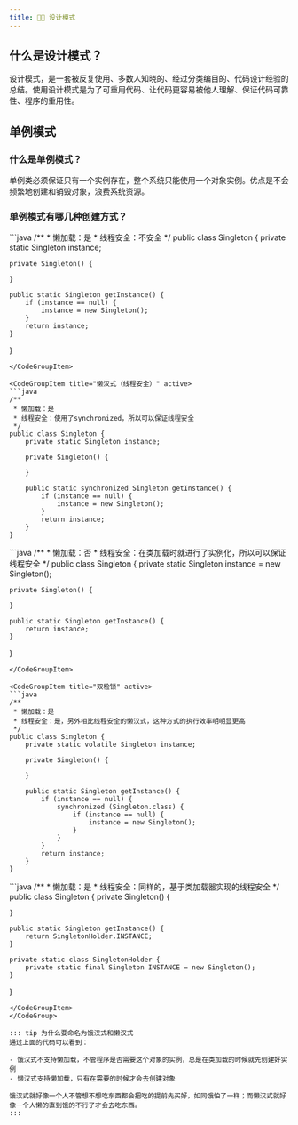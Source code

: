 ```yaml
---
title: 👨‍🔧 设计模式
---
```


## 什么是设计模式？

设计模式，是一套被反复使用、多数人知晓的、经过分类编目的、代码设计经验的总结。使用设计模式是为了可重用代码、让代码更容易被他人理解、保证代码可靠性、程序的重用性。

## 单例模式<Badge text="重点" type="error"/>

### 什么是单例模式？

单例类必须保证只有一个实例存在，整个系统只能使用一个对象实例。优点是不会频繁地创建和销毁对象，浪费系统资源。

### 单例模式有哪几种创建方式？

<CodeGroup>
<CodeGroupItem title="懒汉式（线程不安全）">
```java
/**
 * 懒加载：是
 * 线程安全：不安全
 */
public class Singleton {
    private static Singleton instance;

    private Singleton() {

    }

    public static Singleton getInstance() {
        if (instance == null) {
            instance = new Singleton();
        }
        return instance;
    }
}
```
</CodeGroupItem>

<CodeGroupItem title="懒汉式（线程安全）" active>
```java
/**
 * 懒加载：是
 * 线程安全：使用了synchronized，所以可以保证线程安全
 */
public class Singleton {
    private static Singleton instance;

    private Singleton() {

    }

    public static synchronized Singleton getInstance() {
        if (instance == null) {
            instance = new Singleton();
        }
        return instance;
    }
}
```
</CodeGroupItem>

<CodeGroupItem title="饿汉式" active>
```java
/**
 * 懒加载：否
 * 线程安全：在类加载时就进行了实例化，所以可以保证线程安全
 */
public class Singleton {
    private static Singleton instance = new Singleton();

    private Singleton() {

    }

    public static Singleton getInstance() {
        return instance;
    }
}
```
</CodeGroupItem>

<CodeGroupItem title="双检锁" active>
```java
/**
 * 懒加载：是
 * 线程安全：是，另外相比线程安全的懒汉式，这种方式的执行效率明明显更高
 */
public class Singleton {
    private static volatile Singleton instance;

    private Singleton() {

    }

    public static Singleton getInstance() {
        if (instance == null) {
            synchronized (Singleton.class) {
                if (instance == null) {
                    instance = new Singleton();
                }
            }
        }
        return instance;
    }
}
```
</CodeGroupItem>

<CodeGroupItem title="静态内部类" active>
```java
/**
 * 懒加载：是
 * 线程安全：同样的，基于类加载器实现的线程安全
 */
public class Singleton {
    private Singleton() {

    }

    public static Singleton getInstance() {
        return SingletonHolder.INSTANCE;
    }
    
    private static class SingletonHolder {
        private static final Singleton INSTANCE = new Singleton();
    }
}
```
</CodeGroupItem>
</CodeGroup>

::: tip 为什么要命名为饿汉式和懒汉式
通过上面的代码可以看到：

- 饿汉式不支持懒加载，不管程序是否需要这个对象的实例，总是在类加载的时候就先创建好实例
- 懒汉式支持懒加载，只有在需要的时候才会去创建对象

饿汉式就好像一个人不管想不想吃东西都会把吃的提前先买好，如同饿怕了一样；而懒汉式就好像一个人懒的直到饿的不行了才会去吃东西。
:::
